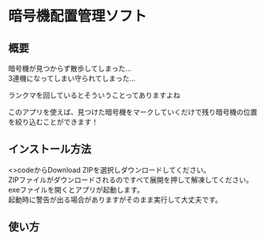 # 暗号機配置管理ソフト

## 概要

暗号機が見つからず散歩してしまった...  
3連機になってしまい守られてしまった...  　
  
ランクマを回しているとそういうことってありますよね  

このアプリを使えば、見つけた暗号機をマークしていくだけで残り暗号機の位置を絞り込むことができます！

## インストール方法
<>codeからDownload ZIPを選択しダウンロードしてください。  
ZIPファイルがダウンロードされるのですべて展開を押して解凍してください。  
exeファイルを開くとアプリが起動します。  
起動時に警告が出る場合がありますがそのまま実行して大丈夫です。  

## 使い方
